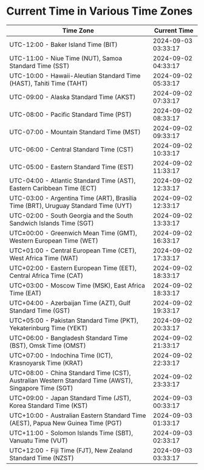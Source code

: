 # Current Time in Various Time Zones

| Time Zone | Current Time |
|-----------|--------------|
| UTC-12:00 - Baker Island Time (BIT) | 2024-09-03 03:33:17 |
| UTC-11:00 - Niue Time (NUT), Samoa Standard Time (SST) | 2024-09-02 04:33:17 |
| UTC-10:00 - Hawaii-Aleutian Standard Time (HAST), Tahiti Time (TAHT) | 2024-09-02 05:33:17 |
| UTC-09:00 - Alaska Standard Time (AKST) | 2024-09-02 07:33:17 |
| UTC-08:00 - Pacific Standard Time (PST) | 2024-09-02 08:33:17 |
| UTC-07:00 - Mountain Standard Time (MST) | 2024-09-02 09:33:17 |
| UTC-06:00 - Central Standard Time (CST) | 2024-09-02 10:33:17 |
| UTC-05:00 - Eastern Standard Time (EST) | 2024-09-02 11:33:17 |
| UTC-04:00 - Atlantic Standard Time (AST), Eastern Caribbean Time (ECT) | 2024-09-02 12:33:17 |
| UTC-03:00 - Argentina Time (ART), Brasília Time (BRT), Uruguay Standard Time (UYT) | 2024-09-02 12:33:17 |
| UTC-02:00 - South Georgia and the South Sandwich Islands Time (SGT) | 2024-09-02 13:33:17 |
| UTC±00:00 - Greenwich Mean Time (GMT), Western European Time (WET) | 2024-09-02 16:33:17 |
| UTC+01:00 - Central European Time (CET), West Africa Time (WAT) | 2024-09-02 17:33:17 |
| UTC+02:00 - Eastern European Time (EET), Central Africa Time (CAT) | 2024-09-02 18:33:17 |
| UTC+03:00 - Moscow Time (MSK), East Africa Time (EAT) | 2024-09-02 18:33:17 |
| UTC+04:00 - Azerbaijan Time (AZT), Gulf Standard Time (GST) | 2024-09-02 19:33:17 |
| UTC+05:00 - Pakistan Standard Time (PKT), Yekaterinburg Time (YEKT) | 2024-09-02 20:33:17 |
| UTC+06:00 - Bangladesh Standard Time (BST), Omsk Time (OMST) | 2024-09-02 21:33:17 |
| UTC+07:00 - Indochina Time (ICT), Krasnoyarsk Time (KRAT) | 2024-09-02 22:33:17 |
| UTC+08:00 - China Standard Time (CST), Australian Western Standard Time (AWST), Singapore Time (SGT) | 2024-09-02 23:33:17 |
| UTC+09:00 - Japan Standard Time (JST), Korea Standard Time (KST) | 2024-09-03 00:33:17 |
| UTC+10:00 - Australian Eastern Standard Time (AEST), Papua New Guinea Time (PGT) | 2024-09-03 01:33:17 |
| UTC+11:00 - Solomon Islands Time (SBT), Vanuatu Time (VUT) | 2024-09-03 02:33:17 |
| UTC+12:00 - Fiji Time (FJT), New Zealand Standard Time (NZST) | 2024-09-03 03:33:17 |
